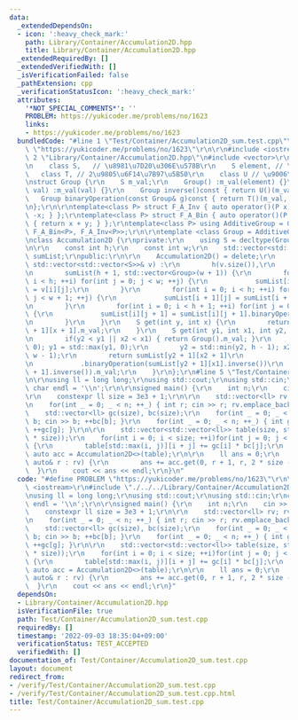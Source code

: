 ```yaml
---
data:
  _extendedDependsOn:
  - icon: ':heavy_check_mark:'
    path: Library/Container/Accumulation2D.hpp
    title: Library/Container/Accumulation2D.hpp
  _extendedRequiredBy: []
  _extendedVerifiedWith: []
  _isVerificationFailed: false
  _pathExtension: cpp
  _verificationStatusIcon: ':heavy_check_mark:'
  attributes:
    '*NOT_SPECIAL_COMMENTS*': ''
    PROBLEM: https://yukicoder.me/problems/no/1623
    links:
    - https://yukicoder.me/problems/no/1623
  bundledCode: "#line 1 \"Test/Container/Accumulation2D_sum.test.cpp\"\n#define PROBLEM\
    \ \"https://yukicoder.me/problems/no/1623\"\r\n\r\n#include <iostream>\r\n#line\
    \ 2 \"Library/Container/Accumulation2D.hpp\"\n#include <vector>\r\n\r\ntemplate<\r\
    \n    class S,   // \u8981\u7D20\u306E\u578B\r\n    S element, // \u5143\r\n \
    \   class T, // 2\u9805\u6F14\u7B97\u5B50\r\n    class U // \u9006\u5143\r\n>\r\
    \nstruct Group {\r\n    S m_val;\r\n    Group() :m_val(element) {}\r\n    Group(S\
    \ val) :m_val(val) {}\r\n    Group inverse()const { return U()(m_val); }\r\n \
    \   Group binaryOperation(const Group& g)const { return T()(m_val, g.m_val); }\r\
    \n};\r\n\r\ntemplate<class P> struct F_A_Inv { auto operator()(P x)const { return\
    \ -x; } };\r\ntemplate<class P> struct F_A_Bin { auto operator()(P x, P y)const\
    \ { return x + y; } };\r\ntemplate<class P> using AdditiveGroup = Group<P, P(0),\
    \ F_A_Bin<P>, F_A_Inv<P>>;\r\n\r\ntemplate <class Group = AdditiveGroup<long long>>\r\
    \nclass Accumulation2D {\r\nprivate:\r\n    using S = decltype(Group().m_val);\r\
    \n\r\n    const int h;\r\n    const int w;\r\n    std::vector<std::vector<Group>>\
    \ sumList;\r\npublic:\r\n\r\n    Accumulation2D() = delete;\r\n    Accumulation2D(const\
    \ std::vector<std::vector<S>>& v) :\r\n        h(v.size()),\r\n        w(v[0].size()),\r\
    \n        sumList(h + 1, std::vector<Group>(w + 1)) {\r\n        for(int i = 0;\
    \ i < h; ++i) for(int j = 0; j < w; ++j) {\r\n            sumList[i + 1][j + 1]\
    \ = v[i][j];\r\n        }\r\n        for(int i = 0; i < h; ++i) for(int j = 0;\
    \ j < w + 1; ++j) {\r\n            sumList[i + 1][j] = sumList[i + 1][j].binaryOperation(sumList[i][j]);\r\
    \n        }\r\n        for(int i = 0; i < h + 1; ++i) for(int j = 0; j < w; ++j)\
    \ {\r\n            sumList[i][j + 1] = sumList[i][j + 1].binaryOperation(sumList[i][j]);\r\
    \n        }\r\n    }\r\n    S get(int y, int x) {\r\n        return sumList[y\
    \ + 1][x + 1].m_val;\r\n    }\r\n    S get(int y1, int x1, int y2, int x2) {\r\
    \n        if(y2 < y1 || x2 < x1) { return Group().m_val; }\r\n        x1 = std::max(x1,\
    \ 0); y1 = std::max(y1, 0);\r\n        y2 = std::min(y2, h - 1); x2 = std::min(x2,\
    \ w - 1);\r\n        return sumList[y2 + 1][x2 + 1]\r\n            .binaryOperation(sumList[y1][x1])\r\
    \n            .binaryOperation(sumList[y2 + 1][x1].inverse())\r\n            .binaryOperation(sumList[y1][x2\
    \ + 1].inverse()).m_val;\r\n    }\r\n};\r\n#line 5 \"Test/Container/Accumulation2D_sum.test.cpp\"\
    \n\r\nusing ll = long long;\r\nusing std::cout;\r\nusing std::cin;\r\nconstexpr\
    \ char endl = '\\n';\r\n\r\nsigned main() {\r\n    int n;\r\n    cin >> n;\r\n\
    \r\n    constexpr ll size = 3e3 + 1;\r\n\r\n    std::vector<ll> rv; rv.reserve(n);\r\
    \n    for(int _ = 0; _ < n; ++_) { int r; cin >> r; rv.emplace_back(r); }\r\n\
    \    std::vector<ll> gc(size), bc(size);\r\n    for(int _ = 0; _ < n; ++_) { int\
    \ b; cin >> b; ++bc[b]; }\r\n    for(int _ = 0; _ < n; ++_) { int g; cin >> g;\
    \ ++gc[g]; }\r\n\r\n    std::vector<std::vector<ll>> table(size, std::vector<ll>(2\
    \ * size));\r\n    for(int i = 0; i < size; ++i)for(int j = 0; j < size; ++j)\
    \ {\r\n        table[std::max(i, j)][i + j] += gc[i] * bc[j];\r\n    }\r\n   \
    \ auto acc = Accumulation2D<>(table);\r\n\r\n    ll ans = 0;\r\n    for(const\
    \ auto& r : rv) {\r\n        ans += acc.get(0, r + 1, r, 2 * size - 1);\r\n  \
    \  }\r\n    cout << ans << endl;\r\n}\n"
  code: "#define PROBLEM \"https://yukicoder.me/problems/no/1623\"\r\n\r\n#include\
    \ <iostream>\r\n#include \"./../../Library/Container/Accumulation2D.hpp\"\r\n\r\
    \nusing ll = long long;\r\nusing std::cout;\r\nusing std::cin;\r\nconstexpr char\
    \ endl = '\\n';\r\n\r\nsigned main() {\r\n    int n;\r\n    cin >> n;\r\n\r\n\
    \    constexpr ll size = 3e3 + 1;\r\n\r\n    std::vector<ll> rv; rv.reserve(n);\r\
    \n    for(int _ = 0; _ < n; ++_) { int r; cin >> r; rv.emplace_back(r); }\r\n\
    \    std::vector<ll> gc(size), bc(size);\r\n    for(int _ = 0; _ < n; ++_) { int\
    \ b; cin >> b; ++bc[b]; }\r\n    for(int _ = 0; _ < n; ++_) { int g; cin >> g;\
    \ ++gc[g]; }\r\n\r\n    std::vector<std::vector<ll>> table(size, std::vector<ll>(2\
    \ * size));\r\n    for(int i = 0; i < size; ++i)for(int j = 0; j < size; ++j)\
    \ {\r\n        table[std::max(i, j)][i + j] += gc[i] * bc[j];\r\n    }\r\n   \
    \ auto acc = Accumulation2D<>(table);\r\n\r\n    ll ans = 0;\r\n    for(const\
    \ auto& r : rv) {\r\n        ans += acc.get(0, r + 1, r, 2 * size - 1);\r\n  \
    \  }\r\n    cout << ans << endl;\r\n}"
  dependsOn:
  - Library/Container/Accumulation2D.hpp
  isVerificationFile: true
  path: Test/Container/Accumulation2D_sum.test.cpp
  requiredBy: []
  timestamp: '2022-09-03 18:35:04+09:00'
  verificationStatus: TEST_ACCEPTED
  verifiedWith: []
documentation_of: Test/Container/Accumulation2D_sum.test.cpp
layout: document
redirect_from:
- /verify/Test/Container/Accumulation2D_sum.test.cpp
- /verify/Test/Container/Accumulation2D_sum.test.cpp.html
title: Test/Container/Accumulation2D_sum.test.cpp
---
```

